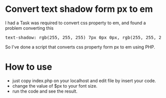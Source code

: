 # Convert text shadow form px to em
I had a Task was required to convert css property to em, and found a problem converting this 
<pre>
text-shadow: rgb(255, 255, 255) 7px 0px 0px, rgb(255, 255, 255) 6.93333px 1px 0px, rgb(255, 255, 255) 6.71667px 1.96667px 0px, rgb(255, 255, 255) 6.36667px 2.91667px 0px, rgb(255, 255, 255) 5.88333px 3.78333px 0px, rgb(255, 255, 255) 5.28333px 4.58333px 0px, rgb(255, 255, 255) 4.58333px 5.3px 0px, rgb(255, 255, 255) 3.78333px 5.88333px 0px, rgb(255, 255, 255) 2.9px 6.36667px 0px, rgb(255, 255, 255) 1.96667px 6.71667px 0px, rgb(255, 255, 255) 1px 6.93333px 0px, rgb(255, 255, 255) 0px 7px 0px, rgb(255, 255, 255) -1px 6.93333px 0px, rgb(255, 255, 255) -1.98333px 6.71667px 0px, rgb(255, 255, 255) -2.91667px 6.36667px 0px, rgb(255, 255, 255) -3.78333px 5.88333px 0px, rgb(255, 255, 255) -4.58333px 5.28333px 0px, rgb(255, 255, 255) -5.3px 4.58333px 0px, rgb(255, 255, 255) -5.9px 3.78333px 0px, rgb(255, 255, 255) -6.36667px 2.9px 0px, rgb(255, 255, 255) -6.71667px 1.96667px 0px, rgb(255, 255, 255) -6.93333px 0.983333px 0px, rgb(255, 255, 255) -7px -0.0166667px 0px, rgb(255, 255, 255) -6.93333px -1px 0px, rgb(255, 255, 255) -6.71667px -1.98333px 0px, rgb(255, 255, 255) -6.36667px -2.91667px 0px, rgb(255, 255, 255) -5.88333px -3.8px 0px, rgb(255, 255, 255) -5.28333px -4.6px 0px, rgb(255, 255, 255) -4.58333px -5.3px 0px, rgb(255, 255, 255) -3.76667px -5.9px 0px, rgb(255, 255, 255) -2.9px -6.36667px 0px, rgb(255, 255, 255) -1.96667px -6.71667px 0px, rgb(255, 255, 255) -0.983333px -6.93333px 0px, rgb(255, 255, 255) 0.0166667px -7px 0px, rgb(255, 255, 255) 1.01667px -6.93333px 0px, rgb(255, 255, 255) 1.98333px -6.71667px 0px, rgb(255, 255, 255) 2.91667px -6.36667px 0px, rgb(255, 255, 255) 3.8px -5.88333px 0px, rgb(255, 255, 255) 4.6px -5.28333px 0px, rgb(255, 255, 255) 5.3px -4.56667px 0px, rgb(255, 255, 255) 5.9px -3.76667px 0px, rgb(255, 255, 255) 6.36667px -2.9px 0px, rgb(255, 255, 255) 6.71667px -1.95px 0px, rgb(255, 255, 255) 6.93333px -0.983333px 0px;
</pre>
So I've done a script that converts css property form px to em using PHP.

# How to use

* just copy index.php on your localhost and edit file by insert your code.
* change the value of $px to your font size.
* run the code and see the result.
